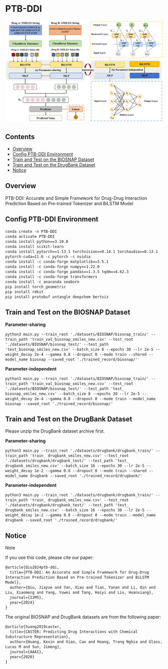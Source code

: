 # PTB-DDI

![](https://github.com/drunkprogrammer/PTB-DDI/blob/main/Overall-Architecture.png)

## Contents

- [Overview](#Overview)
- [Config PTB-DDI Environment](#Config-PTB-DDI-Environment)
- [Train and Test on the BIOSNAP Dataset](#Train-and-Test-on-the-BIOSNAP-dataset)
- [Train and Test on the DrugBank Dataset](#Train-and-Test-on-the-DrugBank-dataset)
- [Notice](#Notice)

## Overview 

PTB-DDI: Accurate and Simple Framework for Drug-Drug Interaction Prediction Based on Pre-trained Tokenizer and BiLSTM Model


## Config PTB-DDI Environment

```
conda create -n PTB-DDI
conda activate PTB-DDI
conda install python==3.10.0
conda install scikit-learn
conda install pytorch==1.13.1 torchvision==0.14.1 torchaudio==0.13.1 pytorch-cuda=11.6 -c pytorch -c nvidia 
conda install -c conda-forge matplotlib==3.5.1
conda install -c conda-forge numpy==1.22.0
conda install -c conda-forge pandas==1.3.5 tqdm==4.62.3 
conda install -c conda-forge transformers
conda install -c anaconda seaborn
pip install torch_geometric
pip install rdkit
pip install protobuf untangle deepchem bertviz
```


## Train and Test on the BIOSNAP Dataset

**Parameter-sharing**
```
python3 main.py --train_root './datasets/BIOSNAP/biosnap_train/' --train_path 'train_val_biosnap_smiles_new.csv' --test_root './datasets/BIOSNAP/biosnap_test/' --test_path 'test_biosnap_smiles_new.csv' --batch_size 8 --epochs 30 --lr 2e-5 --weight_decay 2e-4 --gamma 0.8 --dropout 0 --mode train --shared --model_name biosnap --saved_root './trained_record/biosnap/'
```


**Parameter-independent**
```
python3 main.py --train_root './datasets/BIOSNAP/biosnap_train/' --train_path 'train_val_biosnap_smiles_new.csv' --test_root './datasets/BIOSNAP/biosnap_test/' --test_path 'test_ biosnap_smiles_new.csv' --batch_size 8 --epochs 30 --lr 2e-5 --weight_decay 2e-4 --gamma 0.8 --dropout 0 --mode train --model_name biosnap --saved_root './trained_record/biosnap/'
```

<!--### Test using our best model

**Parameter-sharing**
```
python3 test.py --test_root './datasets/BIOSNAP/biosnap_test/' --test_path 'test_ biosnap_smiles_new.csv' --batch_size 8 --epochs 30 --lr 2e-5 --weight_decay 2e-4 --gamma 0.8 --dropout 0 --mode test --shared --model_name biosnap --saved_root './trained_record/biosnap/' --load_model_path './trained_record/biosnap/parameter_sharing/'
```

**Parameter-independent**
```
python3 test.py --test_root './datasets/BIOSNAP/biosnap_test/' --test_path 'test_ biosnap_smiles_new.csv' --batch_size 8 --epochs 30 --lr 2e-5 --weight_decay 2e-4 --gamma 0.8 --dropout 0 --mode test --model_name biosnap --saved_root './trained_record/biosnap/' --load_model_path './trained_record/biosnap/parameter_independent/'
```
-->

## Train and Test on the DrugBank Dataset

Please unzip the DrugBank dataset archive first.

**Parameter-sharing**
```
python3 main.py --train_root './datasets/drugbank/drugbank_train/' --train_path 'train_ drugbank_smiles_new.csv' --test_root './datasets/drugbank/drugbank_test/' --test_path 'test_ drugbank_smiles_new.csv' --batch_size 16 --epochs 30 --lr 2e-5 --weight_decay 1e-2 --gamma 0.8 --dropout 0 --mode train --shared --model_name drugbank --saved_root './trained_record/drugbank/'
```


**Parameter-independent**
```
python3 main.py --train_root './datasets/drugbank/drugbank_train/' --train_path 'train_ drugbank_smiles_new.csv' --test_root './datasets/drugbank/drugbank_test/' --test_path 'test_ drugbank_smiles_new.csv' --batch_size 16 --epochs 30 --lr 2e-5 --weight_decay 1e-2 --gamma 0.8 --dropout 0 --mode train --model_name drugbank --saved_root './trained_record/drugbank/'
```

<!-- ### Test using our best model

**Parameter-sharing**
```
python3 ddi2013.py --test_root './datasets/drugbank/drugbank_test/' --test_path 'test_ drugbank_smiles_new.csv' --batch_size 16 --lr 2e-5 --weight_decay 1e-2 --gamma 0.8 --dropout 0 --mode test --shared --model_name drugbank --saved_root './trained_record/drugbank/' --load_model_path './trained_record/drugbank/parameter_sharing/'
```

**Parameter-independent**
```
python3 ddi2013.py --test_root './datasets/drugbank/drugbank_test/' --test_path 'test_ drugbank_smiles_new.csv' --batch_size 16 --lr 2e-5 --weight_decay 1e-2 --gamma 0.8 --dropout 0 --mode test --model_name drugbank --saved_root './trained_record/drugbank/' --load_model_path './trained_record/drugbank/parameter_independent/'
```
-->

## Notice
> [!NOTE]
> If you use this code, please cite our paper:
```
@article{Qiu2024ptb-ddi,
  title={PTB-DDI: An Accurate and Simple Framework for Drug-Drug Interaction Prediction Based on Pre-trained Tokenizer and BiLSTM Model},
  author={Qiu, Jiayue and Yan, Xiao and Tian, Yanan and Li, Qin and Liu, Xiaomeng and Yang, Yuwei and Tang, Haiyi and Liu, Huanxiang},
  journal={IJMS},
  year={2024}
}
```


The original BIOSNAP and DrugBank datasets are from the following paper:
```
@article{huang2019caster,
  title={CASTER: Predicting Drug Interactions with Chemical Substructure Representation},
  author={Huang, Kexin and Xiao, Cao and Hoang, Trong Nghia and Glass, Lucas M and Sun, Jimeng},
  journal={AAAI},
  year={2020}
}
```
